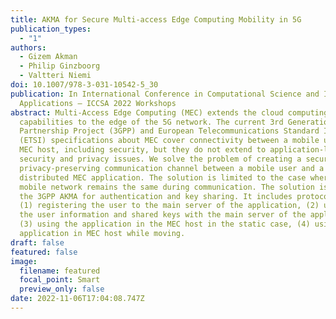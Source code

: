 ```yaml
---
title: AKMA for Secure Multi-access Edge Computing Mobility in 5G
publication_types:
  - "1"
authors:
  - Gizem Akman
  - Philip Ginzboorg
  - Valtteri Niemi
doi: 10.1007/978-3-031-10542-5_30
publication: In International Conference in Computational Science and Its
  Applications – ICCSA 2022 Workshops
abstract: Multi-Access Edge Computing (MEC) extends the cloud computing
  capabilities to the edge of the 5G network. The current 3rd Generation
  Partnership Project (3GPP) and European Telecommunications Standard Institute
  (ETSI) specifications about MEC cover connectivity between a mobile user and a
  MEC host, including security, but they do not extend to application-level
  security and privacy issues. We solve the problem of creating a secure and
  privacy-preserving communication channel between a mobile user and a
  distributed MEC application. The solution is limited to the case where the
  mobile network remains the same during communication. The solution is based on
  the 3GPP AKMA for authentication and key sharing. It includes protocols for
  (1) registering the user to the main server of the application, (2) updating
  the user information and shared keys with the main server of the application,
  (3) using the application in the MEC host in the static case, (4) using the
  application in MEC host while moving.
draft: false
featured: false
image:
  filename: featured
  focal_point: Smart
  preview_only: false
date: 2022-11-06T17:04:08.747Z
---
```

